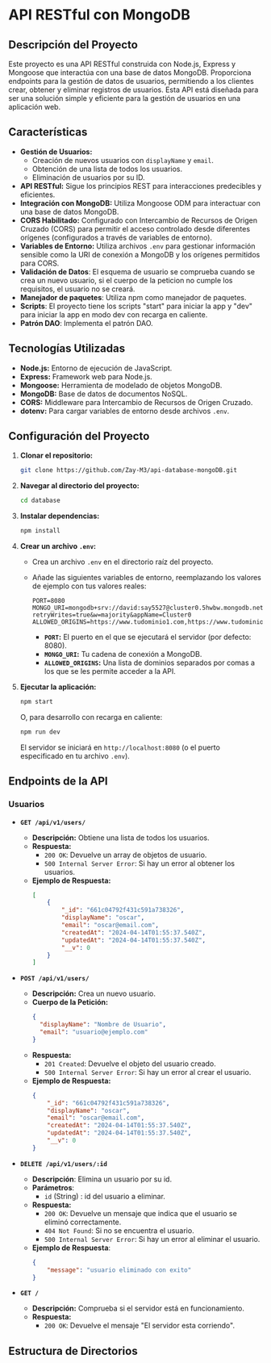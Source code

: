 # API RESTful con MongoDB 

## Descripción del Proyecto

Este proyecto es una API RESTful construida con Node.js, Express y Mongoose que interactúa con una base de datos MongoDB. Proporciona endpoints para la gestión de datos de usuarios, permitiendo a los clientes crear, obtener y eliminar registros de usuarios. Esta API está diseñada para ser una solución simple y eficiente para la gestión de usuarios en una aplicación web.

## Características

*   **Gestión de Usuarios:**
    *   Creación de nuevos usuarios con `displayName` y `email`.
    *   Obtención de una lista de todos los usuarios.
    *   Eliminación de usuarios por su ID.
*   **API RESTful:** Sigue los principios REST para interacciones predecibles y eficientes.
*   **Integración con MongoDB:** Utiliza Mongoose ODM para interactuar con una base de datos MongoDB.
*   **CORS Habilitado:** Configurado con Intercambio de Recursos de Origen Cruzado (CORS) para permitir el acceso controlado desde diferentes orígenes (configurados a través de variables de entorno).
*   **Variables de Entorno:** Utiliza archivos `.env` para gestionar información sensible como la URI de conexión a MongoDB y los orígenes permitidos para CORS.
*   **Validación de Datos**: El esquema de usuario se comprueba cuando se crea un nuevo usuario, si el cuerpo de la peticion no cumple los requisitos, el usuario no se creará.
*   **Manejador de paquetes**: Utiliza npm como manejador de paquetes.
*   **Scripts**: El proyecto tiene los scripts "start" para iniciar la app y "dev" para iniciar la app en modo dev con recarga en caliente.
* **Patrón DAO**: Implementa el patrón DAO.

## Tecnologías Utilizadas

*   **Node.js:** Entorno de ejecución de JavaScript.
*   **Express:** Framework web para Node.js.
*   **Mongoose:** Herramienta de modelado de objetos MongoDB.
*   **MongoDB:** Base de datos de documentos NoSQL.
*   **CORS:** Middleware para Intercambio de Recursos de Origen Cruzado.
*   **dotenv:** Para cargar variables de entorno desde archivos `.env`.

## Configuración del Proyecto

1.  **Clonar el repositorio:**
    ```bash
    git clone https://github.com/Zay-M3/api-database-mongoDB.git
    ```

2.  **Navegar al directorio del proyecto:**
    ```bash
    cd database
    ```

3.  **Instalar dependencias:**
    ```bash
    npm install
    ```

4.  **Crear un archivo `.env`:**
    *   Crea un archivo `.env` en el directorio raíz del proyecto.
    *   Añade las siguientes variables de entorno, reemplazando los valores de ejemplo con tus valores reales:

        ```properties
        PORT=8080
        MONGO_URI=mongodb+srv://david:say5527@cluster0.5hwbw.mongodb.net/?retryWrites=true&w=majority&appName=Cluster0
        ALLOWED_ORIGINS=https://www.tudominio1.com,https://www.tudominio2.com
        ```

        *   **`PORT`:** El puerto en el que se ejecutará el servidor (por defecto: 8080).
        *   **`MONGO_URI`:** Tu cadena de conexión a MongoDB.
        *   **`ALLOWED_ORIGINS`:** Una lista de dominios separados por comas a los que se les permite acceder a la API.

5.  **Ejecutar la aplicación:**
    ```bash
    npm start
    ```

    O, para desarrollo con recarga en caliente:
    ```bash
    npm run dev
    ```

    El servidor se iniciará en `http://localhost:8080` (o el puerto especificado en tu archivo `.env`).

## Endpoints de la API

### Usuarios

*   **`GET /api/v1/users/`**
    *   **Descripción:** Obtiene una lista de todos los usuarios.
    *   **Respuesta:**
        *   `200 OK`: Devuelve un array de objetos de usuario.
        *   `500 Internal Server Error`: Si hay un error al obtener los usuarios.
    *   **Ejemplo de Respuesta:**
        ```json
        [
            {
                "_id": "661c04792f431c591a738326",
                "displayName": "oscar",
                "email": "oscar@email.com",
                "createdAt": "2024-04-14T01:55:37.540Z",
                "updatedAt": "2024-04-14T01:55:37.540Z",
                "__v": 0
            }
        ]
        ```

*   **`POST /api/v1/users/`**
    *   **Descripción:** Crea un nuevo usuario.
    *   **Cuerpo de la Petición:**
        ```json
        {
          "displayName": "Nombre de Usuario",
          "email": "usuario@ejemplo.com"
        }
        ```
    *   **Respuesta:**
        *   `201 Created`: Devuelve el objeto del usuario creado.
        *   `500 Internal Server Error`: Si hay un error al crear el usuario.
    *   **Ejemplo de Respuesta:**
        ```json
        {
            "_id": "661c04792f431c591a738326",
            "displayName": "oscar",
            "email": "oscar@email.com",
            "createdAt": "2024-04-14T01:55:37.540Z",
            "updatedAt": "2024-04-14T01:55:37.540Z",
            "__v": 0
        }
        ```

*   **`DELETE /api/v1/users/:id`**
    *   **Descripción**: Elimina un usuario por su id.
    *   **Parámetros**:
        *   `id` (String) : id del usuario a eliminar.
    *   **Respuesta:**
        *   `200 OK`: Devuelve un mensaje que indica que el usuario se eliminó correctamente.
        *   `404 Not Found`: Si no se encuentra el usuario.
        *   `500 Internal Server Error`: Si hay un error al eliminar el usuario.
    *   **Ejemplo de Respuesta**:
        ```json
        {
            "message": "usuario eliminado con exito"
        }
        ```

*   **`GET /`**
    *   **Descripción:** Comprueba si el servidor está en funcionamiento.
    *   **Respuesta:**
        *   `200 OK`: Devuelve el mensaje "El servidor esta corriendo".

## Estructura de Directorios

